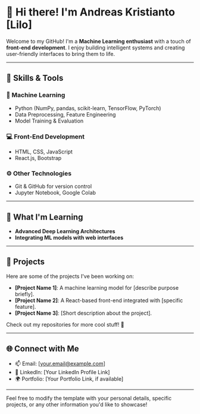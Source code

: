 # 👋 Hi there! I'm Andreas Kristianto [Lilo]

Welcome to my GitHub! I'm a **Machine Learning enthusiast** with a touch of **front-end development**. I enjoy building intelligent systems and creating user-friendly interfaces to bring them to life.

---

## 🔧 Skills & Tools  
### 🌟 Machine Learning  
- Python (NumPy, pandas, scikit-learn, TensorFlow, PyTorch)  
- Data Preprocessing, Feature Engineering  
- Model Training & Evaluation  

### 💻 Front-End Development  
- HTML, CSS, JavaScript  
- React.js, Bootstrap  

### ⚙️ Other Technologies  
- Git & GitHub for version control  
- Jupyter Notebook, Google Colab  

---

## 🌱 What I'm Learning  
- **Advanced Deep Learning Architectures**  
- **Integrating ML models with web interfaces**  

---

## 💼 Projects  
Here are some of the projects I've been working on:  
- **[Project Name 1]**: A machine learning model for [describe purpose briefly].  
- **[Project Name 2]**: A React-based front-end integrated with [specific feature].  
- **[Project Name 3]**: [Short description about the project].  

Check out my repositories for more cool stuff! 🚀  

---

## 🌐 Connect with Me  
- 📫 Email: [your.email@example.com]  
- 🌟 LinkedIn: [Your LinkedIn Profile Link]  
- 🌍 Portfolio: [Your Portfolio Link, if available]  

---

Feel free to modify the template with your personal details, specific projects, or any other information you'd like to showcase!
